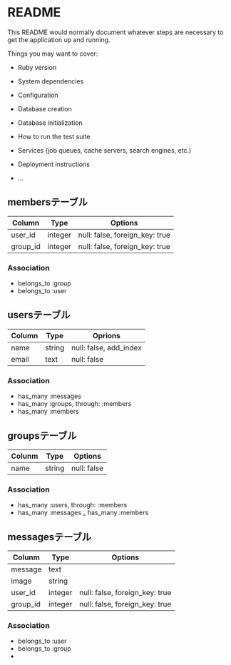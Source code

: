 # README

This README would normally document whatever steps are necessary to get the
application up and running.

Things you may want to cover:

* Ruby version

* System dependencies

* Configuration

* Database creation

* Database initialization

* How to run the test suite

* Services (job queues, cache servers, search engines, etc.)

* Deployment instructions

* ...

## membersテーブル

|Column|Type|Options|
|------|----|-------|
|user_id|integer|null: false, foreign_key: true|
|group_id|integer|null: false, foreign_key: true|

### Association
- belongs_to :group
- belongs_to :user

## usersテーブル

|Column|Type|Oprions|
|------|----|-------|
|name|string|null: false, add_index|
|email|text|null: false|

### Association
- has_many :messages
- has_many :groups, through: :members
- has_many :members

## groupsテーブル
|Colunm|Type|Options|
|------|----|-------|
|name|string|null: false|

### Association
- has_many :users, through: :members
- has_many :messages
_ has_many :members

## messagesテーブル

|Colunm|Type|Options|
|------|----|-------|
|message|text|
|image|string|
|user_id|integer|null: false, foreign_key: true|
|group_id|integer|null: false, foreign_key: true|

### Association
- belongs_to :user
- belongs_to :group
-


